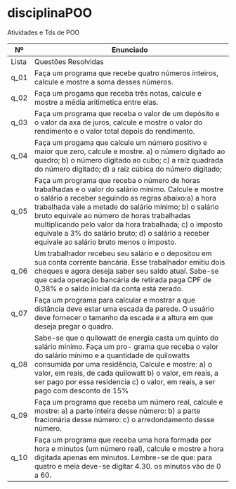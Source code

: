 # disciplinaPOO
Atividades e Tds de POO

Nº | Enunciado
--------- | ------
Lista  | Questões Resolvidas  
q_01 | Faça um programa que recebe quatro números inteiros, calcule e mostre a soma desses números.
q_02 | Faça um progama que receba três notas, calcule e mostre a média aritimetica entre elas.
q_03 | Faça um programa que receba o valor de um depósito e o valor da axa de juros, calcule e mostre o valor do rendimento e o valor total depois do rendimento.
q_04 | Faça um progama que calcule um número positivo e maior que zero, calcule e mostre. a) o número digitado ao quadro; b) o número digitado ao cubo; c) a raiz quadrada do número digitado; d) a raiz cúbica do número digitado;
q_05 | Faça um programa que receba o número de horas trabalhadas e o valor do salário mínimo. Calcule e mostre o salário a receber seguindo as regras abaixo:a) a hora trabalhada vale a metade do salário mínimo; b) o salário bruto equivale ao número de horas trabalhadas multiplicando pelo valor da hora trabalhada; c) o imposto equivale a 3% do salário bruto; d) o salário a receber equivale ao salário bruto menos o imposto.
q_06 | Um trabalhador recebeu seu salário e o depositou em sua conta corrente bancária. Esse trabalhador emitiu dois cheques e agora deseja saber seu saldo atual. Sabe-se que cada operação bancária de retirada paga CPF de 0,38% e o saldo inicial da conta está zerado.
q_07 | Faça um programa para calcular e mostrar a que distância deve estar uma escada da parede. O usuário deve fornecer o tamanho da escada e a altura em que deseja pregar o quadro.
q_08 | Sabe-se que o quilowatt de energia casta um quinto do salário mínimo. Faça um pro- grama que receba o valor do salário mínimo e a quantidade de quilowatts consumida por uma residência, Calcule e mostre: a) o valor, em reais, de cada quilowatt b) o valor, em reais, a ser pago por essa residencia c) o valor, em reais, a ser pago com desconto de 15%
q_09 |  Faça um programa que receba um número real, calcule e mostre: a) a parte inteira desse número: b) a parte fracionária desse número: c) o arredondamento desse número.
q_10 | Faça um programa que receba uma hora formada por hora e minutos (um número real), calcule e mostre a hora digitada apenas em minutos. Lembre-se de que: para quatro e meia deve-se digitar 4.30. os minutos vão de 0 a 60.

